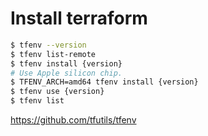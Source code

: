 # Install terraform

<!-- check current version and use another version -->

```sh
$ tfenv --version
$ tfenv list-remote
$ tfenv install {version}
# Use Apple silicon chip.
$ TFENV_ARCH=amd64 tfenv install {version}
$ tfenv use {version}
$ tfenv list
```

https://github.com/tfutils/tfenv
